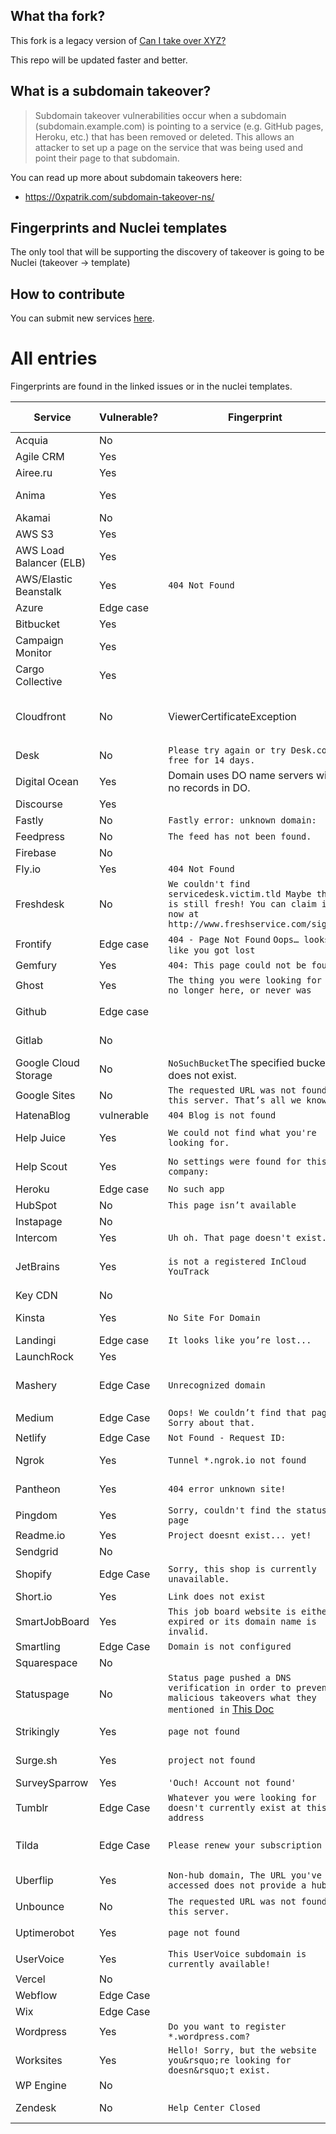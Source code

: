 
## What tha fork? 

This fork is a legacy version of [Can I take over XYZ?](https://github.com/EdOverflow/can-i-take-over-xyz)

This repo will be updated faster and better. 


## What is a subdomain takeover?

> Subdomain takeover vulnerabilities occur when a subdomain (subdomain.example.com) is pointing to a service (e.g. GitHub pages, Heroku, etc.) that has been removed or deleted. This allows an attacker to set up a page on the service that was being used and point their page to that subdomain. 

You can read up more about subdomain takeovers here:

- <https://0xpatrik.com/subdomain-takeover-ns/>

## Fingerprints and Nuclei templates

The only tool that will be supporting the discovery of takeover is going to be Nuclei (takeover -> template)


## How to contribute

You can submit new services [here](https://github.com/pdelteil/can-i-take-over-this-subdomain/issues/new/choose).


# All entries

Fingerprints are found in the linked issues or in the nuclei templates. 

Service                                        | Vulnerable?         | Fingerprint                                                             | Discussion                                                    | Documentation | Nuclei template 
--------------------------------------------- | -------------- | ----------------------------------------------------------------------- | ------------------------------------------------------------- | --------------------------------------------------------------------------------------------------------------------------|-----------------
Acquia|No||[Issue #103](https://github.com/EdOverflow/can-i-take-over-xyz/issues/103)||No
Agile CRM|Yes||[Issue #145](https://github.com/EdOverflow/can-i-take-over-xyz/issues/145)||[Yes](https://github.com/projectdiscovery/nuclei-templates/blob/main/http/takeovers/agilecrm-takeover.yaml)
Airee.ru|Yes||[Issue #104](https://github.com/EdOverflow/can-i-take-over-xyz/issues/104)||[Yes](https://github.com/projectdiscovery/nuclei-templates/blob/main/http/takeovers/airee-takeover.yaml)
Anima | Yes ||[Issue #126](https://github.com/EdOverflow/can-i-take-over-xyz/issues/126)|[Anima Documentation](https://docs.animaapp.com/v1/launchpad/08-custom-domain.html)| [Yes](https://github.com/projectdiscovery/nuclei-templates/blob/main/http/takeovers/anima-takeover.yaml)
Akamai|No||[Issue #13](https://github.com/EdOverflow/can-i-take-over-xyz/issues/13) |
AWS S3|Yes||[Issue #36](https://github.com/EdOverflow/can-i-take-over-xyz/issues/36)||[Yes](https://github.com/projectdiscovery/nuclei-templates/blob/main/http/takeovers/aws-bucket-takeover.yaml)
AWS Load Balancer (ELB)|Yes|| [Issue #137](https://github.com/EdOverflow/can-i-take-over-xyz/issues/137)||
AWS/Elastic Beanstalk|Yes|`404 Not Found`|[Issue #194](https://github.com/EdOverflow/can-i-take-over-xyz/issues/194)||[Yes](https://github.com/projectdiscovery/nuclei-templates/blob/main/dns/elasticbeanstalk-takeover.yaml)
Azure | Edge case | | [Issue #35](https://github.com/EdOverflow/can-i-take-over-xyz/issues/35) ||[Yes](https://github.com/projectdiscovery/nuclei-templates/blob/main/dns/azure-takeover-detection.yaml)
Bitbucket|Yes||||[Yes](https://github.com/projectdiscovery/nuclei-templates/blob/main/http/takeovers/bitbucket-takeover.yaml)
Campaign Monitor| Yes||[Issue #275](https://github.com/EdOverflow/can-i-take-over-xyz/issues/275)|[Support Page](https://help.campaignmonitor.com/custom-domain-names)|[Yes](https://github.com/projectdiscovery/nuclei-templates/blob/main/http/takeovers/campaignmonitor-takeover.yaml)
Cargo Collective|Yes||[Issue #152](https://github.com/EdOverflow/can-i-take-over-xyz/issues/152)| [Cargo Support Page](https://support.2.cargocollective.com/Using-a-Third-Party-Domain)||[Yes](https://github.com/projectdiscovery/nuclei-templates/blob/main/http/takeovers/cargocollective-takeover.yaml)
Cloudfront| No| ViewerCertificateException| [Issue #29](https://github.com/EdOverflow/can-i-take-over-xyz/issues/29) | [Domain Security on Amazon CloudFront](https://aws.amazon.com/blogs/networking-and-content-delivery/continually-enhancing-domain-security-on-amazon-cloudfront/)
Desk|No|`Please try again or try Desk.com free for 14 days.`| [Issue #9](https://github.com/EdOverflow/can-i-take-over-xyz/issues/9)
Digital Ocean | Yes | Domain uses DO name servers with no records in DO. |   |   |
Discourse | Yes | | | [Hackerone](https://hackerone.com/reports/264494)
Fastly| No| `Fastly error: unknown domain:`| [Issue #22](https://github.com/EdOverflow/can-i-take-over-xyz/issues/22)
Feedpress| No| `The feed has not been found.`| [Issue #80](https://github.com/EdOverflow/can-i-take-over-xyz/issues/80)
Firebase | No | | [Issue #128](https://github.com/EdOverflow/can-i-take-over-xyz/issues/128) |
Fly.io| Yes| `404 Not Found`| [Issue #101](https://github.com/EdOverflow/can-i-take-over-xyz/issues/101)
Freshdesk| No |`We couldn't find servicedesk.victim.tld Maybe this is still fresh! You can claim it now at http://www.freshservice.com/signup`| [Issue #214](https://github.com/EdOverflow/can-i-take-over-xyz/issues/214)| [Freshdesk Support Page](https://support.freshdesk.com/support/solutions/articles/37590-using-a-vanity-support-url-and-pointing-the-cname)
Frontify | Edge case | `404 - Page Not Found` `Oops… looks like you got lost` | [Issue #170](https://github.com/EdOverflow/can-i-take-over-xyz/issues/170) | 
Gemfury | Yes | `404: This page could not be found.` | [Issue #154](https://github.com/EdOverflow/can-i-take-over-xyz/issues/154) | [Article](https://khaledibnalwalid.wordpress.com/2020/06/25/gemfury-subdomain-takeover/)
Ghost| Yes| `The thing you were looking for is no longer here, or never was`|
Github| Edge case|| [Issue #37](https://github.com/EdOverflow/can-i-take-over-xyz/issues/37) [Issue #68](https://github.com/EdOverflow/can-i-take-over-xyz/issues/68)||[Yes](https://github.com/projectdiscovery/nuclei-templates/blob/main/http/takeovers/github-takeover.yaml)
Gitlab| No || [HackerOne #312118](https://hackerone.com/reports/312118)
Google Cloud Storage | No |   <?xml version='1.0' encoding='UTF-8'?><Error><Code>NoSuchBucket</Code><Message>The specified bucket does not exist.</Message></Error>   
Google Sites| No| `The requested URL was not found on this server. That’s all we know.`                                                    | [Issue #277](https://github.com/EdOverflow/can-i-take-over-xyz/issues/277) | [Google Support](https://support.google.com/webmasters/answer/9008080?visit_id=637981741431097680-3818919062&rd=2)|
HatenaBlog | vulnerable | `404 Blog is not found`|
Help Juice| Yes| `We could not find what you're looking for.`|| [Help Juice Support Page](https://help.helpjuice.com/en_US/using-your-custom-domain/how-to-set-up-a-custom-domain)
Help Scout| Yes| `No settings were found for this company:`|| [HelpScout Docs](https://docs.helpscout.net/article/42-setup-custom-domain)
Heroku| Edge case| `No such app`| [Issue #38](https://github.com/EdOverflow/can-i-take-over-xyz/issues/38)
HubSpot| No | `This page isn’t available`
Instapage | No | | [Issue #73](https://github.com/EdOverflow/can-i-take-over-xyz/issues/73) | |
Intercom| Yes| `Uh oh. That page doesn't exist.`| [Issue #69](https://github.com/EdOverflow/can-i-take-over-xyz/issues/69) | [Help center](https://www.intercom.com/help/)
JetBrains| Yes| `is not a registered InCloud YouTrack`| | [YouTrack InCloud Help Page](https://www.jetbrains.com/help/youtrack/incloud/Domain-Settings.html)
Key CDN| No| | [Issue #112](https://github.com/EdOverflow/can-i-take-over-xyz/issues/112) |
Kinsta| Yes| `No Site For Domain`|[Issue #48](https://github.com/EdOverflow/can-i-take-over-xyz/issues/48) | [kinsta-add-domain](https://kinsta.com/knowledgebase/add-domain/)
Landingi  | Edge case| `It looks like you’re lost...` | [Issue #117](https://github.com/EdOverflow/can-i-take-over-xyz/issues/117)
LaunchRock| Yes||[Issue #74](https://github.com/EdOverflow/can-i-take-over-xyz/issues/74) | |[Yes](https://github.com/projectdiscovery/nuclei-templates/blob/main/http/takeovers/launchrock-takeover.yaml)
Mashery| Edge Case | `Unrecognized domain`| [HackerOne #275714](https://hackerone.com/reports/275714), [Issue #14](https://github.com/EdOverflow/can-i-take-over-xyz/issues/14)
Medium| Edge Case | ``Oops! We couldn’t find that page. Sorry about that.``| [Issue #206](https://github.com/EdOverflow/can-i-take-over-xyz/issues/206)| [HackerOne](https://hackerone.com/reports/1034023) 
Netlify | Edge Case | `Not Found - Request ID:`| [Issue #40](https://github.com/EdOverflow/can-i-take-over-xyz/issues/40) |
Ngrok | Yes |`Tunnel *.ngrok.io not found` | [Issue #92](https://github.com/EdOverflow/can-i-take-over-xyz/issues/92) | [Ngrok Documentation](https://ngrok.com/docs#http-custom-domains)
Pantheon| Yes| `404 error unknown site!`|[Issue #24](https://github.com/EdOverflow/can-i-take-over-xyz/issues/24) | [Pantheon-Sub-takeover](https://medium.com/@hussain_0x3c/hostile-subdomain-takeover-using-pantheon-ebf4ab813111)
Pingdom | Yes | `Sorry, couldn't find the status page` | [Issue #144](https://github.com/EdOverflow/can-i-take-over-xyz/issues/144) | [Support Page](https://help.pingdom.com/hc/en-us/articles/205386171-Public-Status-Page)
Readme.io | Yes | `Project doesnt exist... yet!` | [Issue #41](https://github.com/EdOverflow/can-i-take-over-xyz/issues/41)
Sendgrid| No|                                                                         |
Shopify| Edge Case| `Sorry, this shop is currently unavailable.`|[Issue #32](https://github.com/EdOverflow/can-i-take-over-xyz/issues/32), [Issue #46](https://github.com/EdOverflow/can-i-take-over-xyz/issues/46)| [Medium Article](https://medium.com/@thebuckhacker/how-to-do-55-000-subdomain-takeover-in-a-blink-of-an-eye-a94954c3fc75) 
Short.io | Yes| `Link does not exist` | [Issue #260](https://github.com/EdOverflow/can-i-take-over-xyz/issues/260)
SmartJobBoard | Yes | `This job board website is either expired or its domain name is invalid.` | [Issue #139](https://github.com/EdOverflow/can-i-take-over-xyz/issues/139) | [Support Page](https://help.smartjobboard.com/en/articles/1269655-connecting-a-custom-domain-name)
Smartling| Edge Case|`Domain is not configured`  | [Issue #67](https://github.com/EdOverflow/can-i-take-over-xyz/issues/67)
Squarespace| No |                                                                         |
Statuspage | No | `Status page pushed a DNS verification in order to prevent malicious takeovers what they mentioned in` [This Doc](https://support.atlassian.com/statuspage/docs/configure-your-dns/) | [PR #105](https://github.com/EdOverflow/can-i-take-over-xyz/pull/105) and [PR #171](https://github.com/EdOverflow/can-i-take-over-xyz/pull/171) | [Statuspage documentation](https://help.statuspage.io/knowledge_base/topics/domain-ownership) |          
Strikingly| Yes| `page not found`|[Issue #58](https://github.com/EdOverflow/can-i-take-over-xyz/issues/58) | [Strikingly-Sub-takeover](https://medium.com/@sherif0x00/takeover-subdomains-pointing-to-strikingly-5e67df80cdfd)
Surge.sh| Yes| `project not found`|| [Surge Documentation](https://surge.sh/help/adding-a-custom-domain)
SurveySparrow | Yes | `'Ouch! Account not found'` | [Issue #281](https://github.com/EdOverflow/can-i-take-over-xyz/issues/281) |[Custom domain]( https://help.surveysparrow.com/custom-domain)
Tumblr| Edge Case| `Whatever you were looking for doesn't currently exist at this address` | [Issue #240](https://github.com/EdOverflow/can-i-take-over-xyz/issues/240) | [Tumblr Custom Domains](https://www.tumblr.com/docs/en/custom_domains)
Tilda| Edge Case | `Please renew your subscription`| [Issue #155](https://github.com/EdOverflow/can-i-take-over-xyz/issues/155)[PR #20](https://github.com/EdOverflow/can-i-take-over-xyz/pull/20)
Uberflip | Yes | `Non-hub domain, The URL you've accessed does not provide a hub.` | [Issue #150](https://github.com/EdOverflow/can-i-take-over-xyz/issues/150) | [Uberflip Documentation](https://help.uberflip.com/hc/en-us/articles/360018786372-Custom-Domain-Set-up-Your-Hub-on-a-Subdomain)
Unbounce| No | `The requested URL was not found on this server.`| [Issue #11](https://github.com/EdOverflow/can-i-take-over-xyz/issues/11)||[Yes](https://github.com/projectdiscovery/nuclei-templates/blob/1dc592a59a0ff9729df00ce2de007f8ba0b38bf5/takeovers/unbounce-takeover.yaml) 
Uptimerobot| Yes| `page not found`|[Issue #45](https://github.com/EdOverflow/can-i-take-over-xyz/issues/45) | [Uptimerobot-Sub-takeover](https://exploit.linuxsec.org/uptimerobot-com-custom-domain-subdomain-takeover/)
UserVoice| Yes| `This UserVoice subdomain is currently available!`                      |
Vercel| No| |[Issue #183](https://github.com/EdOverflow/can-i-take-over-xyz/issues/183)||[Yes](https://github.com/projectdiscovery/nuclei-templates/blob/main/http/takeovers/vercel-takeover.yaml)
Webflow| Edge Case| |[Issue #44](https://github.com/EdOverflow/can-i-take-over-xyz/issues/44) |[forum webflow](https://forum.webflow.com/t/hosting-a-subdomain-on-webflow/59201)|[Yes](https://github.com/projectdiscovery/nuclei-templates/blob/main/http/takeovers/webflow-takeover.yaml)
Wix| Edge Case||[Issue #231](https://github.com/EdOverflow/can-i-take-over-xyz/issues/231) | | [Yes](https://github.com/projectdiscovery/nuclei-templates/blob/main/http/takeovers/wix-takeover.yaml)
Wordpress| Yes| `Do you want to register *.wordpress.com?`| [PR #176](https://github.com/EdOverflow/can-i-take-over-xyz/pull/176)|
Worksites | Yes | `Hello! Sorry, but the website you&rsquo;re looking for doesn&rsquo;t exist.` | [Issue #142](https://github.com/EdOverflow/can-i-take-over-xyz/issues/142) | 
WP Engine| No ||
Zendesk| No|`Help Center Closed`| [Issue #23](https://github.com/EdOverflow/can-i-take-over-xyz/issues/23) | [Zendesk Support](https://support.zendesk.com/hc/en-us/articles/203664356-Changing-the-address-of-your-Help-Center-subdomain-host-mapping-)
